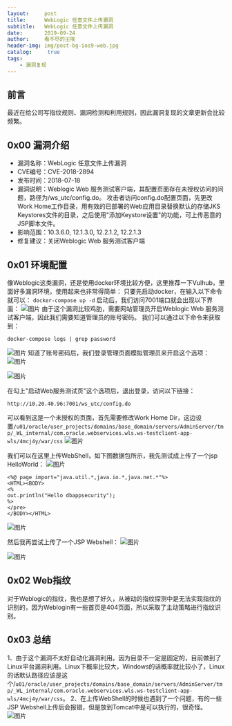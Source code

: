 ```yaml
---
layout:     post
title:      WebLogic 任意文件上传漏洞
subtitle:   WebLogic 任意文件上传漏洞
date:       2019-09-24
author:     看不尽的尘埃
header-img: img/post-bg-ios9-web.jpg
catalog: 	 true
tags:
    - 漏洞复现
---
```

## 前言
最近在给公司写指纹规则、漏洞检测和利用规则，因此漏洞复现的文章更新会比较频繁。
## 0x00 漏洞介绍
* 漏洞名称：WebLogic 任意文件上传漏洞
* CVE编号：CVE-2018-2894
* 发布时间：2018-07-18
* 漏洞说明：Weblogic Web 服务测试客户端，其配置页面存在未授权访问的问题，路径为/ws_utc/config.do。 攻击者访问config.do配置页面，先更改Work Home工作目录，用有效的已部署的Web应用目录替换默认的存储JKS Keystores文件的目录，之后使用"添加Keystore设置"的功能，可上传恶意的JSP脚本文件。
* 影响范围：10.3.6.0, 12.1.3.0, 12.2.1.2, 12.2.1.3
* 修复建议：关闭Weblogic Web 服务测试客户端



## 0x01 环境配置
像Weblogic这类漏洞，还是使用docker环境比较方便，这里推荐一下Vulhub，里面好多漏洞环境，使用起来也非常得简单：
只要先启动docker，在输入以下命令就可以：
`docker-compose up -d`
启动后，我们访问7001端口就会出现以下界面：
![图片](../../../../img/Weblogic_fileupload_1.png)
由于这个漏洞比较鸡肋，需要网站管理员开启Weblogic Web 服务测试客户端，因此我们需要知道管理员的账号密码。
我们可以通过以下命令来获取到：

```
docker-compose logs | grep password
```

![图片](../../../../img/Weblogic_fileupload_2.png)
知道了账号密码后，我们登录管理页面模拟管理员来开启这个选项：
![图片](../../../../img/Weblogic_fileupload_3.png)

![图片](../../../../img/Weblogic_fileupload_4.png)

在勾上"启动Web服务测试页"这个选项后，退出登录，访问以下链接：
```
http://10.20.40.96:7001/ws_utc/config.do
```
可以看到这是一个未授权的页面，首先需要修改Work Home Dir，这边设置`/u01/oracle/user_projects/domains/base_domain/servers/AdminServer/tmp/_WL_internal/com.oracle.webservices.wls.ws-testclient-app-wls/4mcj4y/war/css`
![图片](../../../../img/Weblogic_fileupload_5.png)


我们可以在这里上传WebShell，如下图数据包所示，我先测试成上传了一个jsp HelloWorld：
![图片](../../../../img/Weblogic_fileupload_6.png)

```
<%@ page import="java.util.*,java.io.*,java.net.*"%>
<HTML><BODY>
<%
out.println("Hello dbappsecurity");
%>
</pre>
</BODY></HTML>
```

![图片](../../../../img/Weblogic_fileupload_7.png)

然后我再尝试上传了一个JSP Webshell：
![图片](../../../../img/Weblogic_fileupload_8.png)

![图片](../../../../img/Weblogic_fileupload_9.png)

## 0x02 Web指纹
对于Weblogic的指纹，我也是想了好久，从被动的指纹探测中是无法实现指纹的识别的，因为Weblogin有一些首页是404页面，所以采取了主动策略进行指纹识别。

## 0x03 总结
1、由于这个漏洞不太好自动化漏洞利用。因为目录不一定是固定的，目前做到了Linux平台漏洞利用。Linux下概率比较大，Windows的话概率就比较小了，Linux的话默认路径应该是这个/`u01/oracle/user_projects/domains/base_domain/servers/AdminServer/tmp/_WL_internal/com.oracle.webservices.wls.ws-testclient-app-wls/4mcj4y/war/css`。
2、在上传WebShell的时候也遇到了一个问题，有的一些JSP Webshell上传后会报错，但是放到Tomcat中是可以执行的，很奇怪。
![图片](../../../../img/Weblogic_fileupload_10.png)





